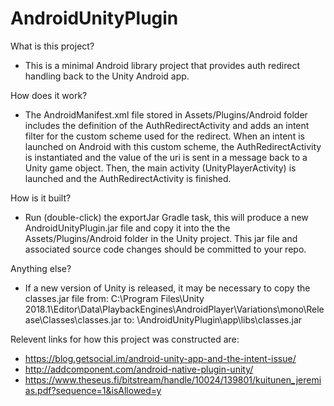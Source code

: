 ﻿# AndroidUnityPlugin

What is this project?
- This is a minimal Android library project that provides auth redirect handling back to the Unity Android app.

How does it work?
 - The AndroidManifest.xml file stored in Assets/Plugins/Android folder includes the definition of the AuthRedirectActivity
   and adds an intent filter for the custom scheme used for the redirect.  When an intent is launched on Android with this custom
   scheme, the AuthRedirectActivity is instantiated and the value of the uri is sent in a message back to a Unity game object.
   Then, the main activity (UnityPlayerActivity) is launched and the AuthRedirectActivity is finished.

How is it built?
-  Run (double-click) the exportJar Gradle task, this will produce a new AndroidUnityPlugin.jar 
   file and copy it into the the Assets/Plugins/Android folder in the Unity project.
   This jar file and associated source code changes should be committed to your repo.
   
Anything else?
 - If a new version of Unity is released, it may be necessary to copy the classes.jar file from:
   C:\Program Files\Unity 2018.1\Editor\Data\PlaybackEngines\AndroidPlayer\Variations\mono\Release\Classes\classes.jar
   to:
   \AndroidUnityPlugin\app\libs\classes.jar
   
Relevent links for how this project was constructed are:
 - https://blog.getsocial.im/android-unity-app-and-the-intent-issue/
 - http://addcomponent.com/android-native-plugin-unity/
 - https://www.theseus.fi/bitstream/handle/10024/139801/kuitunen_jeremias.pdf?sequence=1&isAllowed=y